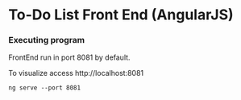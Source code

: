 # To-Do List Front End (AngularJS)

### Executing program

FrontEnd run in port 8081 by default.

To visualize access http://localhost:8081

```
ng serve --port 8081
```
